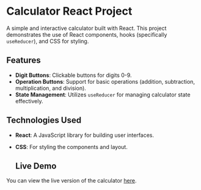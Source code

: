 # Calculator React Project

A simple and interactive calculator built with React. This project demonstrates the use of React components, hooks (specifically `useReducer`), and CSS for styling.

## Features

- **Digit Buttons**: Clickable buttons for digits 0-9.
- **Operation Buttons**: Support for basic operations (addition, subtraction, multiplication, and division).
- **State Management**: Utilizes `useReducer` for managing calculator state effectively.

## Technologies Used

- **React**: A JavaScript library for building user interfaces.
- **CSS**: For styling the components and layout.

  ## Live Demo

You can view the live version of the calculator [here](https://mekd7.github.io/Calculator_React_Project/).

